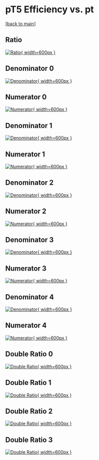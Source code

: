 # pT5 Efficiency vs. pt

[[back to main](./)]



## Ratio

[![Ratio](../mtv/var/pT5_xtr_13_-1_eff_pt.png){ width=600px }](../mtv/var/pT5_xtr_13_-1_eff_pt.pdf)

## Denominator 0

[![Denominator](../mtv/den/pT5_xtr_13_-1_eff_pt_den0.png){ width=600px }](../mtv/den/pT5_xtr_13_-1_eff_pt_den0.pdf)

## Numerator 0

[![Numerator](../mtv/num/pT5_xtr_13_-1_eff_pt_num0.png){ width=600px }](../mtv/num/pT5_xtr_13_-1_eff_pt_num0.pdf)

## Denominator 1

[![Denominator](../mtv/den/pT5_xtr_13_-1_eff_pt_den1.png){ width=600px }](../mtv/den/pT5_xtr_13_-1_eff_pt_den1.pdf)

## Numerator 1

[![Numerator](../mtv/num/pT5_xtr_13_-1_eff_pt_num1.png){ width=600px }](../mtv/num/pT5_xtr_13_-1_eff_pt_num1.pdf)

## Denominator 2

[![Denominator](../mtv/den/pT5_xtr_13_-1_eff_pt_den2.png){ width=600px }](../mtv/den/pT5_xtr_13_-1_eff_pt_den2.pdf)

## Numerator 2

[![Numerator](../mtv/num/pT5_xtr_13_-1_eff_pt_num2.png){ width=600px }](../mtv/num/pT5_xtr_13_-1_eff_pt_num2.pdf)

## Denominator 3

[![Denominator](../mtv/den/pT5_xtr_13_-1_eff_pt_den3.png){ width=600px }](../mtv/den/pT5_xtr_13_-1_eff_pt_den3.pdf)

## Numerator 3

[![Numerator](../mtv/num/pT5_xtr_13_-1_eff_pt_num3.png){ width=600px }](../mtv/num/pT5_xtr_13_-1_eff_pt_num3.pdf)

## Denominator 4

[![Denominator](../mtv/den/pT5_xtr_13_-1_eff_pt_den4.png){ width=600px }](../mtv/den/pT5_xtr_13_-1_eff_pt_den4.pdf)

## Numerator 4

[![Numerator](../mtv/num/pT5_xtr_13_-1_eff_pt_num4.png){ width=600px }](../mtv/num/pT5_xtr_13_-1_eff_pt_num4.pdf)

## Double Ratio 0

[![Double Ratio](../mtv/ratio/pT5_xtr_13_-1_eff_pt_ratio0.png){ width=600px }](../mtv/ratio/pT5_xtr_13_-1_eff_pt_ratio0.pdf)

## Double Ratio 1

[![Double Ratio](../mtv/ratio/pT5_xtr_13_-1_eff_pt_ratio1.png){ width=600px }](../mtv/ratio/pT5_xtr_13_-1_eff_pt_ratio1.pdf)

## Double Ratio 2

[![Double Ratio](../mtv/ratio/pT5_xtr_13_-1_eff_pt_ratio2.png){ width=600px }](../mtv/ratio/pT5_xtr_13_-1_eff_pt_ratio2.pdf)

## Double Ratio 3

[![Double Ratio](../mtv/ratio/pT5_xtr_13_-1_eff_pt_ratio3.png){ width=600px }](../mtv/ratio/pT5_xtr_13_-1_eff_pt_ratio3.pdf)

